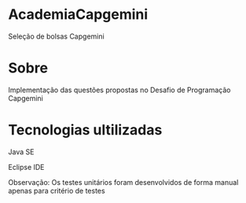 # AcademiaCapgemini
Seleção de bolsas Capgemini
# Sobre
Implementação das questões propostas no Desafio de Programação Capgemini

# Tecnologias ultilizadas
Java SE 

Eclipse IDE

Observação: Os testes unitários foram desenvolvidos de forma manual apenas para critério de testes
